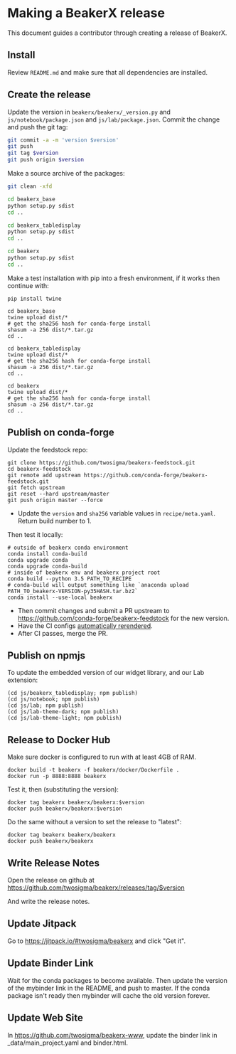 <!--
    Copyright 2017 TWO SIGMA OPEN SOURCE, LLC

    Licensed under the Apache License, Version 2.0 (the "License");
    you may not use this file except in compliance with the License.
    You may obtain a copy of the License at

           http://www.apache.org/licenses/LICENSE-2.0

    Unless required by applicable law or agreed to in writing, software
    distributed under the License is distributed on an "AS IS" BASIS,
    WITHOUT WARRANTIES OR CONDITIONS OF ANY KIND, either express or implied.
    See the License for the specific language governing permissions and
    limitations under the License.
-->

Making a BeakerX release
===========================

This document guides a contributor through creating a release of BeakerX.

Install
-------

Review ``README.md`` and make sure that all dependencies are installed.


Create the release
------------------

Update the version in `beakerx/beakerx/_version.py` and
`js/notebook/package.json` and `js/lab/package.json`.  Commit
the change and push the git tag:

```bash
git commit -a -m 'version $version'
git push
git tag $version
git push origin $version
```

Make a source archive of the packages:
```bash
git clean -xfd

cd beakerx_base
python setup.py sdist
cd ..

cd beakerx_tabledisplay
python setup.py sdist
cd ..

cd beakerx
python setup.py sdist
cd ..
```

Make a test installation with pip into a fresh environment, if it works then continue with:
```
pip install twine

cd beakerx_base
twine upload dist/*
# get the sha256 hash for conda-forge install
shasum -a 256 dist/*.tar.gz
cd ..

cd beakerx_tabledisplay
twine upload dist/*
# get the sha256 hash for conda-forge install
shasum -a 256 dist/*.tar.gz
cd ..

cd beakerx
twine upload dist/*
# get the sha256 hash for conda-forge install
shasum -a 256 dist/*.tar.gz
cd ..

```

Publish on conda-forge
----------------------

Update the feedstock repo:

```
git clone https://github.com/twosigma/beakerx-feedstock.git
cd beakerx-feedstock
git remote add upstream https://github.com/conda-forge/beakerx-feedstock.git
git fetch upstream
git reset --hard upstream/master
git push origin master --force
```
- Update the `version` and `sha256` variable values in `recipe/meta.yaml`.
  Return  build number to 1.

Then test it locally:

```
# outside of beakerx conda environment
conda install conda-build
conda upgrade conda
conda upgrade conda-build
# inside of beakerx env and beakerx project root
conda build --python 3.5 PATH_TO_RECIPE
# conda-build will output something like `anaconda upload PATH_TO_beakerx-VERSION-py35HASH.tar.bz2`
conda install --use-local beakerx
```

- Then commit changes and submit a PR upstream to
  https://github.com/conda-forge/beakerx-feedstock for the new
  version.
- Have the CI configs [automatically
  rerendered](https://conda-forge.org/docs/webservice.html#conda-forge-admin-please-rerender).
- After CI passes, merge the PR.


Publish on npmjs
----------------

To update the embedded version of our widget library, and our Lab extension:
```
(cd js/beakerx_tabledisplay; npm publish)
(cd js/notebook; npm publish)
(cd js/lab; npm publish)
(cd js/lab-theme-dark; npm publish)
(cd js/lab-theme-light; npm publish)
```

Release to Docker Hub
---------------------

Make sure docker is configured to run with at least 4GB of RAM.

```
docker build -t beakerx -f beakerx/docker/Dockerfile .
docker run -p 8888:8888 beakerx
```

Test it, then (substituting the version):

```
docker tag beakerx beakerx/beakerx:$version
docker push beakerx/beakerx:$version
```

Do the same without a version to set the release to "latest":

```
docker tag beakerx beakerx/beakerx
docker push beakerx/beakerx
```

Write Release Notes
------------------

Open the release on github at
https://github.com/twosigma/beakerx/releases/tag/$version

And write the release notes.

Update Jitpack
--------------

Go to https://jitpack.io/#twosigma/beakerx and click "Get it".

Update Binder Link
------------------

Wait for the conda packages to become available.  Then update the
version of the mybinder link in the README, and push to master.  If
the conda package isn't ready then mybinder will cache the old
version forever.

Update Web Site
---------------

In https://github.com/twosigma/beakerx-www, update the binder link in
_data/main_project.yaml and binder.html.
